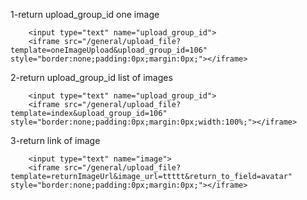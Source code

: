 1-return upload_group_id one image

        <input type="text" name="upload_group_id">
        <iframe src="/general/upload_file?template=oneImageUpload&upload_group_id=106" style="border:none;padding:0px;margin:0px;"></iframe>
2-return upload_group_id list of  images

        <input type="text" name="upload_group_id">
        <iframe src="/general/upload_file?template=index&upload_group_id=106" style="border:none;padding:0px;margin:0px;width:100%;"></iframe>

3-return link of image

        <input type="text" name="image">
        <iframe src="/general/upload_file?template=returnImageUrl&image_url=ttttt&return_to_field=avatar" style="border:none;padding:0px;margin:0px;"></iframe>

